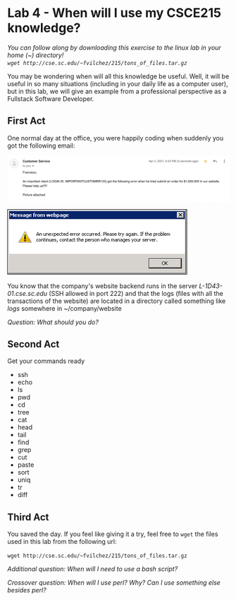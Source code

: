 # Lab 4 - When will I use my CSCE215 knowledge?

*You can follow along by downloading this exercise to the linux lab in your home (~) directory!  
`wget http://cse.sc.edu/~fvilchez/215/tons_of_files.tar.gz`*

You may be wondering when will all this knowledge be useful. Well, it will be useful in so many situations (including in your daily life as a computer user), but in this lab, we will give an example from a professional perspective as a Fullstack Software Developer.

## First Act

One normal day at the office, you were happily coding when suddenly you got the following email:

![](../figures/email.png)

![](../figures/error.png)

You know that the company's website backend runs in the server *L-1D43-01.cse.sc.edu* (SSH allowed in port 222) and that the logs (files with all the transactions of the website) are located in a directory called something like *logs* somewhere in ~/company/website

*Question: What should you do?*

## Second Act

Get your commands ready

- ssh
- echo
- ls
- pwd
- cd
- tree
- cat
- head
- tail
- find
- grep
- cut
- paste
- sort
- uniq
- tr
- diff

## Third Act

You saved the day. If you feel like giving it a try, feel free to `wget` the files used in this lab from the following url:

`wget http://cse.sc.edu/~fvilchez/215/tons_of_files.tar.gz`

*Additional question: When will I need to use a bash script?*

*Crossover question: When will I use perl? Why? Can I use something else besides perl?*
